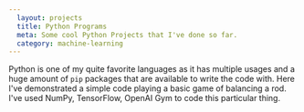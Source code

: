 ```yaml
---
  layout: projects
  title: Python Programs
  meta: Some cool Python Projects that I've done so far.
  category: machine-learning
---
```


Python is one of my quite favorite languages as it has multiple usages and a huge amount of `pip` packages that are available to write the code with. Here I've demonstrated a simple code playing a basic game of balancing a rod. I've used NumPy, TensorFlow, OpenAI Gym to code this particular thing.
